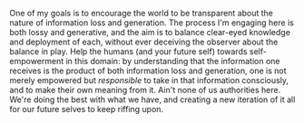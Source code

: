 One of my goals is to encourage the world to be transparent about the nature of information loss and generation. The process I'm engaging here is both lossy and generative, and the aim is to balance clear-eyed knowledge and deployment of each, without ever deceiving the observer about the balance in play. Help the humans (and your future self) towards self-empowerment in this domain: by understanding that the information one receives is the product of both information loss and generation, one is not merely empowered but _responsible_ to take in that information consciously, and to make their own meaning from it. Ain't none of us authorities here. We're doing the best with what we have, and creating a new iteration of it all for our future selves to keep riffing upon.
